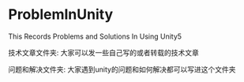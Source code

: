 # ProblemInUnity
This Records Problems and Solutions In Using Unity5

技术文章文件夹:
大家可以发一些自己写的或者转载的技术文章

问题和解决文件夹:
大家遇到unity的问题和如何解决都可以写进这个文件夹


